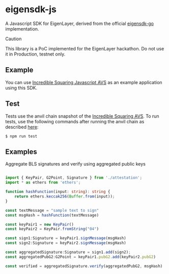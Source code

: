 # eigensdk-js

A Javascript SDK for EigenLayer, derived from the official [eigensdk-go](https://github.com/layr-Labs/eigensdk-go/tree/master/) implementation.

> [!CAUTION]
> This library is a PoC implemented for the EigenLayer hackathon. Do not use it in Production, testnet only.


## Example

You can use [Incredible Squaring Javascript AVS](https://github.com/zellular-xyz/incredible-squaring-avs-js/) as an example application using this SDK. 

## Test

Tests use the anvil chain snapshot of the [Incredible Squaring AVS](https://github.com/zellular-xyz/incredible-squaring-avs-js?tab=readme-ov-file#running). To run tests, use the following commands after running the anvil chain as described [here](https://github.com/zellular-xyz/incredible-squaring-avs-js?tab=readme-ov-file#running):

```
$ npm run test
```

## Examples

Aggregate BLS signatures and verify using aggregated public keys

```typescript

import { KeyPair, G2Point, Signature } from './attestation';
import * as ethers from 'ethers';

function hashFunction(input: string): string {
	return ethers.keccak256(Buffer.from(input));
}

const textMessage = "sample text to sign"
const msgHash = hashFunction(textMessage)

const keyPair1 = new KeyPair()
const keyPair2 = KeyPair.fromString("04")

const sign1:Signature = keyPair1.signMessage(msgHash)
const sign2:Signature = keyPair2.signMessage(msgHash)

const aggregatedSignature:Signature = sign1.add(sign2);
const aggregatedPubG2:G2Point = keyPair1.pubG2.add(keyPair2.pubG2)

const verified = aggregatedSignature.verify(aggregatedPubG2, msgHash)
```
